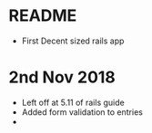 # README

* First Decent sized rails app

# 2nd Nov 2018 
* Left off at 5.11 of rails guide
* Added form validation to entries
*